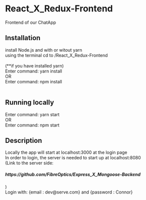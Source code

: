 # React_X_Redux-Frontend
Frontend of our ChatApp </br>

<h2> Installation </h2>
install Node.js and with or witout yarn </br> 
using the terminal cd to /React_X_Redux-Frontend </br> 
</br>
(**if you have installed yarn)</br>
Enter command: yarn install </br> 
OR </br>
Enter command: npm install </br>
</br>
<h2> Running locally </h2>
Enter command: yarn start</br>
OR </br>
Enter command: npm start </br>
<h2>Description</h2>
Locally the app will start at localhost:3000 at the login page</br>
In order to login, the server is needed to start up at localhost:8080</br>
(Link to the server side: <h5>https://github.com/FibreOptics/Express_X_Mongoose-Backend</h5>)</br>
Login with: {email : dev@serve.com} and {password : Connor}
</br></br></br>